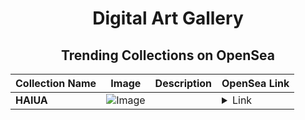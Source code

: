 <div align="center">

# Digital Art Gallery

## Trending Collections on OpenSea

| Collection Name                       | Image                                                                                     | Description                       | OpenSea Link                                                                                          |
|---------------------------------------|-------------------------------------------------------------------------------------------|-----------------------------------|--------------------------------------------------------------------------------------------------------|
| **HAIUA** | ![Image](https://i.seadn.io/s/raw/files/30fa51edf080860d7b66abfd6da2c1ad.jpg?w=500&auto=format?w=200&auto=format) |  | <details><summary>Link</summary>[HAIUA](https://opensea.io/collection/haiua)</details> |

</div>